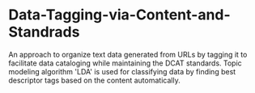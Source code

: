 # Data-Tagging-via-Content-and-Standrads
An approach to organize text data generated from URLs by tagging it to facilitate data cataloging while maintaining the DCAT standards. Topic modeling algorithm 'LDA' is used for classifying data by finding best descriptor tags based on the content automatically.
